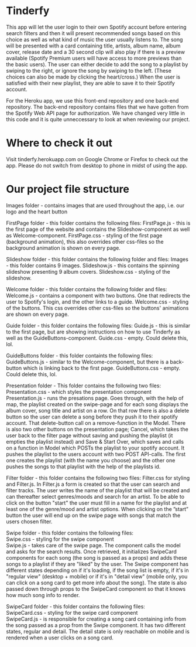 Tinderfy
=================================================

This app will let the user login to their own Spotify account before entering search filters and then it will present recommended songs based on this choice as well as what kind of music the user usually listens to. The song will be presented with a card containing title, artists, album name,  album cover, release date and a 30 second clip will also play if there is a preview available (Spotify Premium users will have access to more previews than the basic users).  The user can either decide to add the song to a playlist by swiping to the right, or ignore the song by swiping to the left. (These choices can also be made by clicking the heart/cross.) When the user is satisfied with their new playlist, they are able to save it to their Spotify account. 

For the Heroku app, we use this front-end repository and one back-end repository. The back-end repository contains files that we have gotten from the Spotify Web API page for authorization. We have changed very little in this code and it is quite unneccessary to look at when reviewing our project.

Where to check it out
=================================================

Visit tinderfy.herokuapp.com on Google Chrome or Firefox to check out the app. Please do not switch from desktop to phone in midst of using the app. 

Our project file structure
=================================================

Images folder - contains images that are used throughout the app, i.e. our logo and the heart button

FirstPage folder - this folder contains the following files:
	FirstPage.js - this is the first page of the website and contains the Slideshow-component as well as Welcome-component.
	FirstPage.css - styling of the first page (background animation), this also overrides other css-files so the background animation is shown on every page. 

Slideshow folder - this folder contains the following folder and files:
	Images - this folder contains 9 images.
	Slideshow.js - this contains the spinning slideshow presenting 9 album covers.
	Slideshow.css - styling of the slideshow.
	
Welcome folder - this folder contains the following folder and files:
	Welcome.js - contains a component with two buttons. One that redirects the user to Spotify's login, and the other links to a guide.
	Welcome.css - styling of the buttons. This css overrides other css-files so the buttons' animations are shown on every page.
	
Guide folder - this folder contains the following files:
	Guide.js - this is similar to the first page, but are showing instructions on how to use Tinderfy as well as the GuideButtons-component.
	Guide.css - empty. Could delete this, lol.

GuideButtons folder - this folder containts the following files:
	GuideButtons.js - similar to the Welcome-component, but there is a back-button which is linking back to the first page.
	GuideButtons.css - empty. Could delete this, lol.
	


Presentation folder - This folder contains the following two files:
	<br/>Presentation.css - which styles the presentation component
	<br/>Presentation.js - runs the presations page. Goes through, with the help of map, the playlist created on the swipe-page and for each song displays the album cover, song title and artist on a row. On that row there is also a delete button so the user can delete a song before they push it to their spotify account. That delete-button call on a remove-function in the Model. There is also two other buttons on the presentation page; Cancel, which takes the user back to the filter page without saving and pushing the playlist (it empties the playlist instead) and Save & Start Over, which saves and calls on a function in Model which POSTs the playlist to your spotify account. It pushes the playlist to the users account with two POST API-calls. The first one creates the playlist (with the name you choose) and the other one pushes the songs to that playlist with the help of the playlists id.

Filter folder - this folder contains the following  two files: Filter.css for styling and Filter.js. In Filter.js a form is created so that the user can search and filter tracks. The user writes the name of the playlist that will be created and can thereafter select genres/moods and search for an artist. To be able to click on the button "start" the user must fill in a name for the playlist and at least one of the genre/mood and artist options. When clicking on the ”start” button the user will end up on the swipe page with songs that match the users chosen filter. 

Swipe folder - this folder contains the following files:
	<br/>Swipe.css - styling for the swipe component
	<br/>Swipe.js - takes care of the swipe page. The component calls the model and asks for the search results. Once retrieved, it initializes SwipeCard components for each song (the song is passed as a props) and adds these songs to a playlist if they are "liked" by the user. The Swipe component has different states depending on if it's loading, if the song list is empty, if it's in "regular view" (desktop + mobile) or if it's in "detail view" (mobile only, you can click on a song card to get more info about the song). The state is also passed down through props to the SwipeCard component so that it knows how much song info to render.
	
SwipeCard folder - this folder contains the following files:
	<br/>SwipeCard.css - styling for the swipe card component
	<br/>SwipeCard.js - is responsible for creating a song card containing info from the song passed as a prop from the Swipe component. It has two different states, regular and detail. The detail state is only reachable on mobile and is rendered when a user clicks on a song card. 

